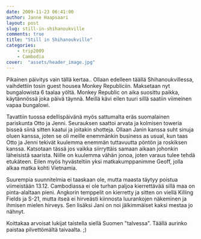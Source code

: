 ```yaml
---
date: 2009-11-23 06:41:00
author: Janne Haapsaari
layout: post
slug: still-in-shihanoukville
comments: true
title: "Still in Shihanoukville"
categories:
    - trip2009
    - Cambodia
cover:  "assets/header_image.jpg"
---
```


Pikainen päivitys vain tällä kertaa.. Ollaan edelleen täällä
Shihanoukvillessa, vaihdettiin tosin guest housea Monkey Republiciin.
Maksetaan nyt bungalowista 6 taalaa yöltä. Monkey Republic on aika suosittu
paikka, käytännössä joka päivä täynnä. Meillä kävi eilen tuuri sillä saatiin
viimeinen vapaa bungalowi.

Tavattiin tuossa edellispäivänä myös sattumalta eräs suomalainen pariskunta
Otto ja Jenni. Seurauksen saattoi arvata ja kolmisen toweria bisseä siinä
sitten kaatui ja joitakin shotteja. Ollaan Janin kanssa suht sinuja oluen
kanssa, joten se oli meille enemmänkin business as usual, kun taas Otto ja
Jenni tekivät kuulemma enemmän tuttavuutta pöntön ja roskiksen kanssa.
Katsotaan tässä jos vaikka siirryttäis samaan aikaan johonkin läheisistä
saarista. Niille on kuulemma vähän jonoa, joten varaus tulee tehdä etukäteen.
Eilen myös hyvästeltiin yksi matkakumppanimme Geoff, jolla alkaa matka kohti
Vietnamia.

Suurempia suunnitelmia ei taaskaan ole, mutta maasta täytyy poistua
viimeistään 13.12. Cambodiassa ei ole turhan paljoa kierrettävää sillä maa on
pinta-alaltaan pieni. Angkorin temppelit on kierretty ja sitten on viellä
Killing Fields ja S-21, mutta itseä ei hirveästi kiinnosta luurankojen
näkeminen ja ihmisen mielen hirveys. Sen lisäksi Jani on noi jälkimmäiset
kaksi mestaa jo nähnyt.

Koittakaa arvoisat lukijat taistella siellä Suomen "talvessa". Täällä aurinko
paistaa pilvettömältä taivaalta. ;)
